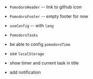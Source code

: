 - `PomodoroHeader` -- link to github icon
- `PomodoroFooter` -- empty footer for now

- `useConfig` -- with `lang`

- `PomodoroTasks`

- be able to config `pomodoroTime`

- use `localStorage`

- show timer and current task in title

- add notification
